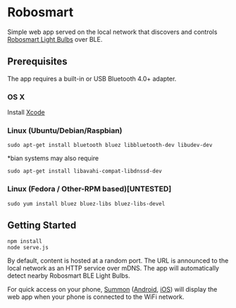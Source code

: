 Robosmart
=========

Simple web app served on the local network that discovers and controls [Robosmart Light Bulbs](http://www.smartbotics.com/#!products/c218d) over BLE.


Prerequisites
-------------

The app requires a built-in or USB Bluetooth 4.0+ adapter.

### OS X

Install [Xcode](https://itunes.apple.com/ca/app/xcode/id497799835?mt=12)

### Linux (Ubuntu/Debian/Raspbian)

    sudo apt-get install bluetooth bluez libbluetooth-dev libudev-dev

*bian systems may also require

    sudo apt-get install libavahi-compat-libdnssd-dev

### Linux (Fedora / Other-RPM based)[UNTESTED]

    sudo yum install bluez bluez-libs bluez-libs-devel


Getting Started
---------------

    npm install
    node serve.js

By default, content is hosted at a random port. 
The URL is announced to the local network as an HTTP service over mDNS.
The app will automatically detect nearby Robosmart BLE Light Bulbs.

For quick access on your phone, [Summon](https://github.com/lab11/summon) ([Android](https://play.google.com/store/apps/details?id=edu.umich.eecs.lab11.summon), [iOS](https://itunes.apple.com/us/app/summon-lab11/id1051205682)) will display the web app when your phone is connected to the WiFi network.
